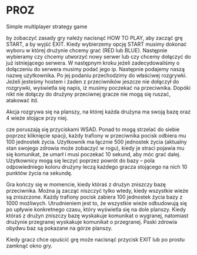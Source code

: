 # PROZ
Simple multiplayer strategy game

by zobaczyć zasady gry należy nacisnąć HOW TO PLAY, aby zacząć grę START, a by wyjść EXIT. Kiedy wybierzemy opcję START musimy dokonać wyboru w której drużynie chcemy grać (RED lub BLUE). Następnie wybieramy czy chcemy utworzyć nowy serwer lub czy chcemy dołączyć do już istniejącego serwera. W następnym kroku jeżeli zadecydowaliśmy o dołączeniu do serwera musimy podać jego ip. Następnie podajemy naszą nazwę użytkownika. Po jej podaniu przechodzimy do właściwej rozgrywki. Jeżeli jesteśmy hostem i żaden z przeciwników jeszcze nie dołączył do rozgrywki, wyświetla się napis, iż musimy poczekać na przeciwnika. Dopóki nikt nie dołączy do drużyny przeciwnej gracze nie mogą się ruszać, atakować itd. 

Akcja rozgrywa się na planszy, na której każda drużyna ma swoją bazę oraz 4 wieże stojące przy niej. 

cze poruszają się przyciskami WSAD. Ponad to mogą strzelać do siebie poprzez kliknięcie spacji, każdy trafiony w przeciwnika pocisk odbiera mu 100 jednostek życia. Użytkownik ma łącznie 500 jednostek życia (aktualny stan swojego zdrowia może zobaczyć w rogu), kiedy je straci pojawia mu się komunikat, że umarł i musi poczekać 10 sekund, aby móc grać dalej. Użytkownicy mogą się leczyć poprzez powrót do bazy – pola odpowiedniego koloru drużyny leczą każdego gracza stojącego na nich 10 punktów życia na sekundę. 

Gra kończy się w momencie, kiedy któraś z drużyn zniszczy bazę przeciwnika. Można ją zacząć niszczyć tylko wtedy, kiedy wszystkie wieże są zniszczone. Każdy trafiony pocisk zabiera 100 jednostek życia bazy z 1000 możliwych. Utrudnieniem jest to, że wszystkie wieże odbudowują się po upływie konkretnego czasu, który wyświetla się na dole planszy. Kiedy któraś z drużyn zniszczy bazę wyskakuje komunikat o wygranej, natomiast drużynie przegranej wyskakuje komunikat o przegranej. Paski zdrowia obydwu baz są pokazane na górze planszy.

Kiedy gracz chce opuścić grę może nacisnąć przycisk EXIT lub po prostu zamknąć okno gry.
